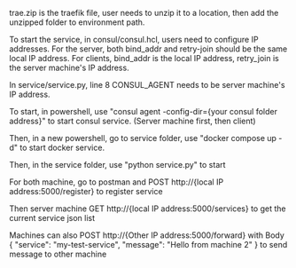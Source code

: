 trae.zip is the traefik file, user needs to unzip it to a location, then add the unzipped folder to environment path. 

To start the service, in consul/consul.hcl, users need to configure IP addresses. For the server, both bind_addr and retry-join should be the same local IP address. For clients, bind_addr is the local IP address, retry_join is the server machine's IP address.

In service/service.py, line 8 CONSUL_AGENT needs to be server machine's IP address.


To start, in powershell, use "consul agent -config-dir={your consul folder address}" to start consul service. (Server machine first, then client)

Then, in a new powershell, go to service folder, use "docker compose up -d" to start docker service. 

Then, in the service folder, use "python service.py" to start

For both machine, go to postman and POST http://{local IP address:5000/register} to register service

Then server machine GET http://{local IP address:5000/services} to get the current service json list

Machines can also POST http://{Other IP address:5000/forward} with Body {
    "service": "my-test-service",
    "message": "Hello from machine 2"
} to send message to other machine